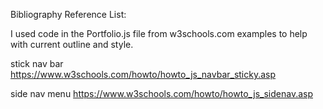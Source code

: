 Bibliography Reference List:

I used code in the Portfolio.js file from w3schools.com examples to help with current outline and style.

stick nav bar
https://www.w3schools.com/howto/howto_js_navbar_sticky.asp

side nav menu
https://www.w3schools.com/howto/howto_js_sidenav.asp

